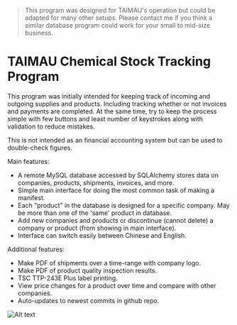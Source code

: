 > This program was designed for TAIMAU's operation but could be adapted for many other setups.
Please contact me if you think a similar database program could work for your small to mid-size business.

TAIMAU Chemical Stock Tracking Program
======================================

This program was initially intended for keeping track of incoming and outgoing supplies and products.
Including tracking whether or not invoices and payments are completed.
At the same time, try to keep the process simple with few buttons and least number of keystrokes along with validation to reduce mistakes.

This is not intended as an financial accounting system but can be used to double-check figures.

Main features:
- A remote MySQL database accessed by SQLAlchemy stores data on companies, products, shipments, invoices, and more.
- Simple main interface for doing the most common task of making a manifest.
- Each "product" in the database is designed for a specific company. May be more than one of the 'same' product in database.
- Add new companies and products or discontinue (cannot delete) a company or product (from showing in main interface).
- Interface can switch easily between Chinese and English.

Additional features:
- Make PDF of shipments over a time-range with company logo.
- Make PDF of product quality inspection results.
- TSC TTP-243E Plus label printing.
- View price changes for a product over time and compare with other companies.
- Auto-updates to newest commits in github repo.

![Alt text](https://dl.dropboxusercontent.com/u/49722688/images/old_taimau.png)
